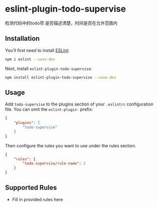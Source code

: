 # eslint-plugin-todo-supervise

检测代码中的todo项 是否描述清楚，时间是否在允许范围内

## Installation

You'll first need to install [ESLint](https://eslint.org/):

```sh
npm i eslint --save-dev
```

Next, install `eslint-plugin-todo-supervise`:

```sh
npm install eslint-plugin-todo-supervise --save-dev
```

## Usage

Add `todo-supervise` to the plugins section of your `.eslintrc` configuration file. You can omit the `eslint-plugin-` prefix:

```json
{
    "plugins": [
        "todo-supervise"
    ]
}
```


Then configure the rules you want to use under the rules section.

```json
{
    "rules": {
        "todo-supervise/rule-name": 2
    }
}
```

## Supported Rules

* Fill in provided rules here


